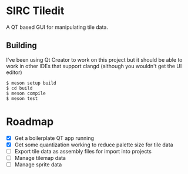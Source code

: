 # SIRC Tiledit

A QT based GUI for manipulating tile data.

## Building

I've been using Qt Creator to work on this project
but it should be able to work in other IDEs that
support clangd (although you wouldn't get the 
UI editor)

```
$ meson setup build
$ cd build
$ meson compile
$ meson test
```

# Roadmap

- [x] Get a boilerplate QT app running
- [x] Get some quantization working to reduce palette size for tile data
- [ ] Export tile data as assembly files for import into projects
- [ ] Manage tilemap data
- [ ] Manage sprite data